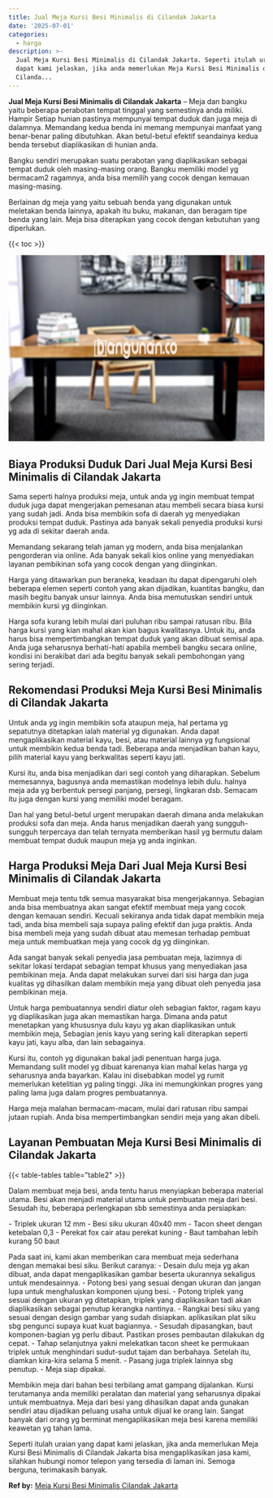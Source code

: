 ```yaml
---
title: Jual Meja Kursi Besi Minimalis di Cilandak Jakarta
date: '2025-07-01'
categories:
  - harga
description: >-
  Jual Meja Kursi Besi Minimalis di Cilandak Jakarta. Seperti itulah uraian yang
  dapat kami jelaskan, jika anda memerlukan Meja Kursi Besi Minimalis di
  Cilanda...
---
```


**Jual Meja Kursi Besi Minimalis di Cilandak Jakarta** – Meja dan bangku yaitu beberapa perabotan tempat tinggal yang semestinya anda miliki. Hampir Setiap hunian pastinya mempunyai tempat duduk dan juga meja di dalamnya. Memandang kedua benda ini memang mempunyai manfaat yang benar-benar paling dibutuhkan. Akan betul-betul efektif seandainya kedua benda tersebut diaplikasikan di hunian anda.

Bangku sendiri merupakan suatu perabotan yang diaplikasikan sebagai tempat duduk oleh masing-masing orang. Bangku memiliki model yg bermacam2 ragamnya, anda bisa memilih yang cocok dengan kemauan masing-masing.

Berlainan dg meja yang yaitu sebuah benda yang digunakan untuk meletakan benda lainnya, apakah itu buku, makanan, dan beragam tipe benda yang lain. Meja bisa diterapkan yang cocok dengan kebutuhan yang diperlukan.

{{< toc >}}

![Jual Meja Kursi Besi Minimalis di Cilandak Jakarta](/images/jual-meja-besi-murah10.png)

## Biaya Produksi Duduk Dari Jual Meja Kursi Besi Minimalis di Cilandak Jakarta

Sama seperti halnya produksi meja, untuk anda yg ingin membuat tempat duduk juga dapat mengerjakan pemesanan atau membeli secara biasa kursi yang sudah jadi. Anda bisa membikin sofa di daerah yg menyediakan produksi tempat duduk. Pastinya ada banyak sekali penyedia produksi kursi yg ada di sekitar daerah anda.

Memandang sekarang telah jaman yg modern, anda bisa menjalankan pengorderan via online. Ada banyak sekali kios online yang menyediakan layanan pembikinan sofa yang cocok dengan yang diinginkan.

Harga yang ditawarkan pun beraneka, keadaan itu dapat dipengaruhi oleh beberapa elemen seperti contoh yang akan dijadikan, kuantitas bangku, dan masih begitu banyak unsur lainnya. Anda bisa memutuskan sendiri untuk membikin kursi yg diinginkan.

Harga sofa kurang lebih mulai dari puluhan ribu sampai ratusan ribu. Bila harga kursi yang kian mahal akan kian bagus kwalitasnya. Untuk itu, anda harus bisa mempertimbangkan tempat duduk yang akan dibuat semisal apa. Anda juga seharusnya berhati-hati apabila membeli bangku secara online, kondisi ini berakibat dari ada begitu banyak sekali pembohongan yang sering terjadi.

## Rekomendasi Produksi Meja Kursi Besi Minimalis di Cilandak Jakarta

Untuk anda yg ingin membikin sofa ataupun meja, hal pertama yg sepatutnya ditetapkan ialah material yg digunakan. Anda dapat mengaplikasikan material kayu, besi, atau material lainnya yg fungsional untuk membikin kedua benda tadi. Beberapa anda menjadikan bahan kayu, pilih material kayu yang berkwalitas seperti kayu jati.

Kursi itu, anda bisa menjadikan dari segi contoh yang diharapkan. Sebelum memesannya, bagusnya anda memastikan modelnya lebih dulu. halnya meja ada yg berbentuk persegi panjang, persegi, lingkaran dsb. Semacam itu juga dengan kursi yang memiliki model beragam.

Dan hal yang betul-betul urgent merupakan daerah dimana anda melakukan produksi sofa dan meja. Anda harus menjadikan daerah yang sungguh-sungguh terpercaya dan telah ternyata memberikan hasil yg bermutu dalam membuat tempat duduk maupun meja yg anda inginkan.

## Harga Produksi Meja Dari Jual Meja Kursi Besi Minimalis di Cilandak Jakarta

Membuat meja tentu tdk semua masyarakat bisa mengerjakannya. Sebagian anda bisa membuatnya akan sangat efektif membuat meja yang cocok dengan kemauan sendiri. Kecuali sekiranya anda tidak dapat membikin meja tadi, anda bisa membeli saja supaya paling efektif dan juga praktis. Anda bisa membeli meja yang sudah dibuat atau memesan terhadap pembuat meja untuk membuatkan meja yang cocok dg yg diinginkan.

Ada sangat banyak sekali penyedia jasa pembuatan meja, lazimnya di sekitar lokasi terdapat sebagian tempat khusus yang menyediakan jasa pembikinan meja. Anda dapat melakukan survei dari sisi harga dan juga kualitas yg dihasilkan dalam membikin meja yang dibuat oleh penyedia jasa pembikinan meja.

Untuk harga pembuatannya sendiri diatur oleh sebagian faktor, ragam kayu yg diaplikasikan juga akan memastikan harga. Dimana anda patut menetapkan yang khususnya dulu kayu yg akan diaplikasikan untuk membikin meja, Sebagian jenis kayu yang sering kali diterapkan seperti kayu jati, kayu alba, dan lain sebagainya.

Kursi itu, contoh yg digunakan bakal jadi penentuan harga juga. Memandang sulit model yg dibuat karenanya kian mahal kelas harga yg seharusnya anda bayarkan. Kalau ini disebabkan model yg rumit memerlukan ketelitian yg paling tinggi. Jika ini memungkinkan progres yang paling lama juga dalam progres pembuatannya.

Harga meja malahan bermacam-macam, mulai dari ratusan ribu sampai jutaan rupiah. Anda bisa mempertimbangkan sendiri meja yang akan dibeli.

## Layanan Pembuatan Meja Kursi Besi Minimalis di Cilandak Jakarta

{{< table-tables table="table2" >}}

Dalam membuat meja besi, anda tentu harus menyiapkan beberapa material utama. Besi akan menjadi material utama untuk pembuatan meja dari besi. Sesudah itu, beberapa perlengkapan sbb semestinya anda persiapkan:

\- Triplek ukuran 12 mm - Besi siku ukuran 40x40 mm - Tacon sheet dengan ketebalan 0,3 - Perekat fox cair atau perekat kuning - Baut tambahan lebih kurang 50 baut

Pada saat ini, kami akan memberikan cara membuat meja sederhana dengan memakai besi siku. Berikut caranya: - Desain dulu meja yg akan dibuat, anda dapat mengaplikasikan gambar beserta ukurannya sekaligus untuk mendesainnya. - Potong besi yang sesuai dengan ukuran dan jangan lupa untuk menghaluskan komponen ujung besi. - Potong triplek yang sesuai dengan ukuran yg ditetapkan, triplek yang diaplikasikan tadi akan diaplikasikan sebagai penutup kerangka nantinya. - Rangkai besi siku yang sesuai dengan design gambar yang sudah disiapkan. aplikasikan plat siku sbg pengunci supaya kuat kuat bagiannya. - Sesudah dipasangkan, baut komponen-bagian yg perlu dibaut. Pastikan proses pembautan dilakukan dg cepat. - Tahap selanjutnya yakni melekatkan tacon sheet ke permukaan triplek untuk menghindari sudut-sudut tajam dan berbahaya. Setelah itu, diamkan kira-kira selama 5 menit. - Pasang juga triplek lainnya sbg penutup. - Meja siap dipakai.

Membikin meja dari bahan besi terbilang amat gampang dijalankan. Kursi terutamanya anda memiliki peralatan dan material yang seharusnya dipakai untuk membuatnya. Meja dari besi yang dihasilkan dapat anda gunakan sendiri atau dijadikan peluang usaha untuk dijual ke orang lain. Sangat banyak dari orang yg berminat mengaplikasikan meja besi karena memiliki keawetan yg tahan lama.

Seperti itulah uraian yang dapat kami jelaskan, jika anda memerlukan Meja Kursi Besi Minimalis di Cilandak Jakarta bisa mengaplikasikan jasa kami, silahkan hubungi nomor telepon yang tersedia di laman ini. Semoga berguna, terimakasih banyak.

**Ref by:** [Meja Kursi Besi Minimalis Cilandak Jakarta](https://id.wikipedia.org/wiki/Meja)
